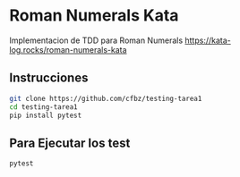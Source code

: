 # Roman Numerals Kata

Implementacion de TDD para Roman Numerals https://kata-log.rocks/roman-numerals-kata

## Instrucciones
```bash
git clone https://github.com/cfbz/testing-tarea1
cd testing-tarea1
pip install pytest
```

## Para Ejecutar los test
```bash
pytest
```
